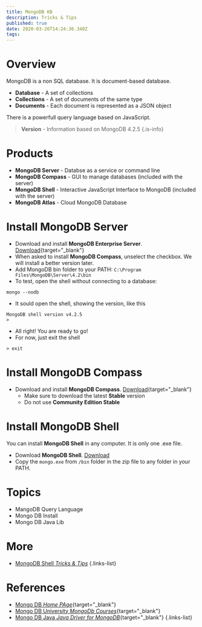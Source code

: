 ```yaml
---
title: MongoDB KB
description: Tricks & Tips
published: true
date: 2020-03-26T14:24:36.340Z
tags: 
---
```


# Overview
MongoDB is a non SQL database. It is document-based database.

- **Database** - A set of collections
- **Collections** - A set of documents of the same type
- **Documents** - Each document is represented as a JSON object

There is a powerfull query language based on JavaScript.

> **Version** - Information based on MongoDB 4.2.5
{.is-info}

# Products
- **MongoDB Server** - Databse as a service or command line
- **MongoDB Compass** - GUI to manage databases (included with the server)
- **MongoDB Shell** - Interactive JavaScript Interface to MongoDB (included with the server)
- **MongoDB Atlas** - Cloud MongoDB Database

# Install MongoDB Server
- Download and install **MongoDB Enterprise Server**. [Download](https://www.mongodb.com/download-center/enterprise){target="_blank"}
- When asked to install **MongoDB Compass**, unselect the checkbox. We will install a better version  later.
- Add MongoDB bin folder to your PATH: `C:\Program Files\MongoDB\Server\4.2\bin`
- To test, open the shell without connecting to a database:
```
mongo --nodb
```
- It sould open the shell, showing the version, like this
```
MongoDB shell version v4.2.5
>
```
- All right! You are ready to go!
- For now, just exit the shell
```
> exit
```

# Install MongoDB Compass
- Download and install **MongoDB Compass**. [Download](https://www.mongodb.com/download-center/compass){target="_blank"}
  - Make sure to download the latest **Stable** version
  - Do not use **Community Edition Stable**

# Install MongoDB Shell
You can install **MongoDB Shell** in any computer. It is only one .exe file.
- Download **MongoDB Shell**. [Download](https://downloads.mongodb.org/win32/mongodb-shell-win32-x86_64-2012plus-4.2.5.zip)
- Copy the `mongo.exe` from `/bin` folder in the zip file to any folder in your PATH.


# Topics
- MangoDB Query Language
- Mongo DB Install
- Mongo DB Java Lib

# More
- [MongoDB Shell *Tricks & Tips*](/dev/mongodb/shell)
{.links-list}

# References
- [Mongo DB *Home PAge*](https://www.mongodb.com){target="_blank"}
- [Mongo DB University *MongoDb Courses*](https://university.mongodb.com/){target="_blank"}
- [Mongo DB Java *Java Driver for MongoDB*](https://docs.mongodb.com/ecosystem/drivers/java){target="_blank"}
{.links-list}